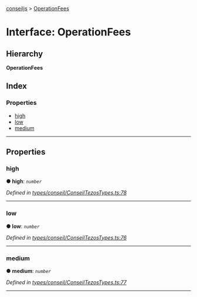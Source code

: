 [conseiljs](../README.md) > [OperationFees](../interfaces/operationfees.md)

# Interface: OperationFees

## Hierarchy

**OperationFees**

## Index

### Properties

* [high](operationfees.md#high)
* [low](operationfees.md#low)
* [medium](operationfees.md#medium)

---

## Properties

<a id="high"></a>

###  high

**● high**: *`number`*

*Defined in [types/conseil/ConseilTezosTypes.ts:78](https://github.com/Cryptonomic/ConseilJS/blob/9065a8e/src/types/conseil/ConseilTezosTypes.ts#L78)*

___
<a id="low"></a>

###  low

**● low**: *`number`*

*Defined in [types/conseil/ConseilTezosTypes.ts:76](https://github.com/Cryptonomic/ConseilJS/blob/9065a8e/src/types/conseil/ConseilTezosTypes.ts#L76)*

___
<a id="medium"></a>

###  medium

**● medium**: *`number`*

*Defined in [types/conseil/ConseilTezosTypes.ts:77](https://github.com/Cryptonomic/ConseilJS/blob/9065a8e/src/types/conseil/ConseilTezosTypes.ts#L77)*

___

